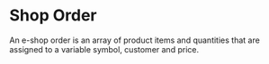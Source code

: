 Shop Order
==========

An e-shop order is an array of product items and quantities that are assigned to a variable symbol, customer and price.
